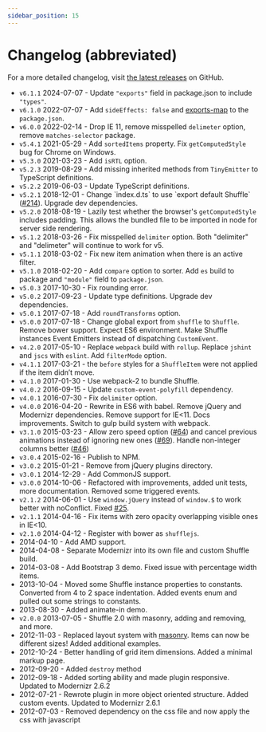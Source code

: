 ```yaml
---
sidebar_position: 15
---
```


# Changelog (abbreviated)

For a more detailed changelog, visit [the latest releases](https://github.com/Vestride/Shuffle/releases) on GitHub.

- `v6.1.1` 2024-07-07 - Update `"exports"` field in package.json to include `"types"`.
- `v6.1.0` 2022-07-07 - Add `sideEffects: false` and [exports-map](https://webpack.js.org/guides/package-exports/) to the `package.json`.
- `v6.0.0` 2022-02-14 - Drop IE 11, remove misspelled `delimeter` option, remove `matches-selector` package.
- `v5.4.1` 2021-05-29 - Add `sortedItems` property. Fix `getComputedStyle` bug for Chrome on Windows.
- `v5.3.0` 2021-03-23 - Add `isRTL` option.
- `v5.2.3` 2019-08-29 - Add missing inherited methods from `TinyEmitter` to TypeScript definitions.
- `v5.2.2` 2019-06-03 - Update TypeScript definitions.
- `v5.2.1` 2018-12-01 - Change \`index.d.ts\` to use \`export default Shuffle\` ([#214](https://github.com/Vestride/Shuffle/issues/214#issuecomment-441409237)). Upgrade dev dependencies.
- `v5.2.0` 2018-08-19 - Lazily test whether the browser's `getComputedStyle` includes padding. This allows the bundled file to be imported in node for server side rendering.
- `v5.1.2` 2018-03-26 - Fix misspelled `delimiter` option. Both "delimiter" and "delimeter" will continue to work for v5.
- `v5.1.1` 2018-03-02 - Fix new item animation when there is an active filter.
- `v5.1.0` 2018-02-20 - Add `compare` option to sorter. Add `es` build to package and `"module"` field to `package.json`.
- `v5.0.3` 2017-10-30 - Fix rounding error.
- `v5.0.2` 2017-09-23 - Update type definitions. Upgrade dev dependencies.
- `v5.0.1` 2017-07-18 - Add `roundTransforms` option.
- `v5.0.0` 2017-07-18 - Change global export from `shuffle` to `Shuffle`. Remove bower support. Expect ES6 environment. Make Shuffle instances Event Emitters instead of dispatching `CustomEvent`.
- `v4.2.0` 2017-05-10 - Replace `webpack` build with `rollup`. Replace `jshint` and `jscs` with `eslint`. Add `filterMode` option.
- `v4.1.1` 2017-03-21 - the `before` styles for a `ShuffleItem` were not applied if the item didn’t move.
- `v4.1.0` 2017-01-30 - Use webpack-2 to bundle Shuffle.
- `v4.0.2` 2016-09-15 - Update `custom-event-polyfill` dependency.
- `v4.0.1` 2016-07-30 - Fix `delimiter` option.
- `v4.0.0` 2016-04-20 - Rewrite in ES6 with babel. Remove jQuery and Modernizr dependencies. Remove support for IE&lt;11. Docs improvements. Switch to gulp build system with webpack.
- `v3.1.0` 2015-03-23 - Allow zero speed option ([#64](https://github.com/Vestride/Shuffle/issues/64)) and cancel previous animations instead of ignoring new ones ([#69](https://github.com/Vestride/Shuffle/issues/69)). Handle non-integer columns better ([#46](https://github.com/Vestride/Shuffle/issues/46))
- `v3.0.4` 2015-02-16 - Publish to NPM.
- `v3.0.2` 2015-01-21 - Remove from jQuery plugins directory.
- `v3.0.1` 2014-12-29 - Add CommonJS support.
- `v3.0.0` 2014-10-06 - Refactored with improvements, added unit tests, more documentation. Removed some triggered events.
- `v2.1.2` 2014-06-01 - Use `window.jQuery` instead of `window.$` to work better with noConflict. Fixed [#25](https://github.com/Vestride/Shuffle/issues/25).
- `v2.1.1` 2014-04-16 - Fix items with zero opacity overlapping visible ones in IE&lt;10.
- `v2.1.0` 2014-04-12 - Register with bower as `shufflejs`.
- 2014-04-10 - Add AMD support.
- 2014-04-08 - Separate Modernizr into its own file and custom Shuffle build.
- 2014-03-08 - Add Bootstrap 3 demo. Fixed issue with percentage width items.
- 2013-10-04 - Moved some Shuffle instance properties to constants. Converted from 4 to 2 space indentation. Added events enum and pulled out some strings to constants.
- 2013-08-30 - Added animate-in demo.
- `v2.0.0` 2013-07-05 - Shuffle 2.0 with masonry, adding and removing, and more.
- 2012-11-03 - Replaced layout system with [masonry](http://masonry.desandro.com/). Items can now be different sizes! Added additional examples.
- 2012-10-24 - Better handling of grid item dimensions. Added a minimal markup page.
- 2012-09-20 - Added `destroy` method
- 2012-09-18 - Added sorting ability and made plugin responsive. Updated to Modernizr 2.6.2
- 2012-07-21 - Rewrote plugin in more object oriented structure. Added custom events. Updated to Modernizr 2.6.1
- 2012-07-03 - Removed dependency on the css file and now apply the css with javascript
